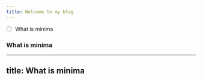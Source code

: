```yaml
---
title: Welcome to my blog
---
```


- [ ] What is minima

### What is minima

---
title: What is minima
---

